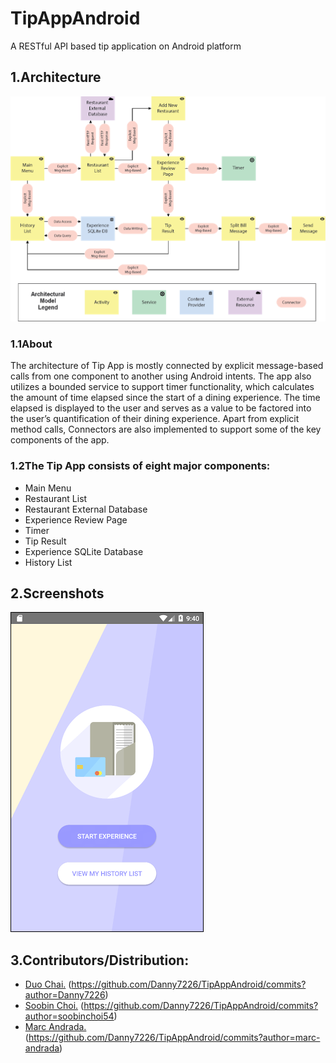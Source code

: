 # TipAppAndroid
A RESTful API based tip application on Android platform



## 1.Architecture
![architecture](/pics/architecture.png)

### 1.1About
The architecture of Tip App is mostly connected by explicit message-based calls from one component to another using Android intents. The app also utilizes a bounded service to support timer functionality, which calculates the amount of time elapsed since the start of a dining experience. The time elapsed is displayed to the user and serves as a value to be factored into the user’s quantification of their dining experience. Apart from explicit method calls, Connectors are also implemented to support some of the key components of the app.</div>

### 1.2The Tip App consists of eight major components: 
* Main Menu
* Restaurant List
* Restaurant External Database
* Experience Review Page
* Timer
* Tip Result
* Experience SQLite Database
* History List



## 2.Screenshots
![sc1](/pics/sc1.png)



## 3.Contributors/Distribution:
  * [Duo Chai.](https://github.com/Danny7226) (https://github.com/Danny7226/TipAppAndroid/commits?author=Danny7226)  
  * [Soobin Choi.](https://github.com/soobinchoi54) (https://github.com/Danny7226/TipAppAndroid/commits?author=soobinchoi54)  
  * [Marc Andrada.](https://github.com/marc-andrada) (https://github.com/Danny7226/TipAppAndroid/commits?author=marc-andrada)  
